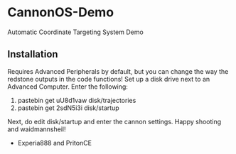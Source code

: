 # CannonOS-Demo
Automatic Coordinate Targeting System Demo

## Installation
Requires Advanced Peripherals by default, but you can change the way the redstone outputs in the code functions!
Set up a disk drive next to an Advanced Computer.
Enter the following:

1. pastebin get uU8d1vaw disk/trajectories
2. pastebin get 2sdN5i3i disk/startup

Next, do edit disk/startup and enter the cannon settings.
Happy shooting and waidmannsheil!

- Experia888 and PritonCE
